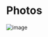 # Photos

![image](https://github.com/MevlutCanTuraci/WinApi-Change-Window-Callback/assets/53406778/7f8e3458-9575-4eab-930e-a84b89b45181)
